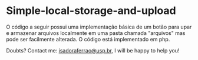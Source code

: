 # Simple-local-storage-and-upload
O código a seguir possui uma implementação básica de um botão para upar e armazenar arquivos localmente em uma pasta chamada "arquivos" mas pode ser facilmente alterada. O código está implementado em php.

Doubts? Contact me: isadoraferrao@usp.br, I will be happy to help you!
